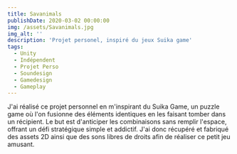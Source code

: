 ```yaml
---
title: Savanimals
publishDate: 2020-03-02 00:00:00
img: /assets/Savanimals.jpg
img_alt: ''
description: 'Projet personel, inspiré du jeux Suika game'
tags:
  - Unity
  - Indépendent
  - Projet Perso
  - Soundesign
  - Gamedesign
  - Gameplay
---
```

J'ai réalisé ce projet personnel en m'inspirant du Suika Game, un puzzle game où l'on fusionne des éléments identiques en les faisant tomber dans un récipient. Le but est d'anticiper les combinaisons sans remplir l'espace, offrant un défi stratégique simple et addictif.
J'ai donc récupéré et fabriqué des assets 2D ainsi que des sons libres de droits afin de réaliser ce petit jeu amusant.










